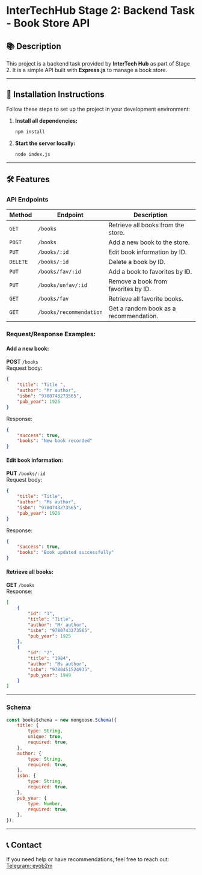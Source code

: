 
# InterTechHub Stage 2: Backend Task - Book Store API

## 📚 Description  
This project is a backend task provided by **InterTech Hub** as part of Stage 2. It is a simple API built with **Express.js** to manage a book store.

---

## 🚀 Installation Instructions  
Follow these steps to set up the project in your development environment:

1. **Install all dependencies:**  
   ```bash
   npm install
   ```

2. **Start the server locally:**  
   ```bash
   node index.js
   ```

---

## 🛠️ Features  

### **API Endpoints**
| Method   | Endpoint                    | Description                                   |
|----------|-----------------------------|-----------------------------------------------|
| `GET`    | `/books`                    | Retrieve all books from the store.           |
| `POST`   | `/books`                    | Add a new book to the store.                 |
| `PUT`    | `/books/:id`                | Edit book information by ID.                 |
| `DELETE` | `/books/:id`                | Delete a book by ID.                         |
| `PUT`    | `/books/fav/:id`            | Add a book to favorites by ID.               |
| `PUT`    | `/books/unfav/:id`          | Remove a book from favorites by ID.          |
| `GET`    | `/books/fav`                | Retrieve all favorite books.                 |
| `GET`    | `/books/recommendation`     | Get a random book as a recommendation.       |

### **Request/Response Examples:**

#### Add a new book:
**POST** `/books`  
Request body:
```json
{
    "title": "Title ",
    "author": "Mr author",
    "isbn": "9780743273565",
    "pub_year": 1925
}
```
Response:
```json
{
    "success": true,
    "books": "New book recorded"
}
```

#### Edit book information:
**PUT** `/books/:id`  
Request body:
```json
{
    "title": "Title",
    "author": "Ms author",
    "isbn": "9780743273565",
    "pub_year": 1926
}
```
Response:
```json
{
    "success": true,
    "books": "Book updated successfully"
}
```

#### Retrieve all books:
**GET** `/books`  
Response:
```json
[
    {
        "id": "1",
        "title": "Title",
        "author": "Mr author",
        "isbn": "9780743273565",
        "pub_year": 1925
    },
    {
        "id": "2",
        "title": "1984",
        "author": "Ms author",
        "isbn": "9780451524935",
        "pub_year": 1949
    }
]
```

---

### **Schema**  

```javascript
const booksSchema = new mongoose.Schema({
    title: {
        type: String,
        unique: true,
        required: true,
    },
    author: {
        type: String,
        required: true,
    },
    isbn: {
        type: String,
        required: true,
    },
    pub_year: {
        type: Number,
        required: true,
    },
});

```

---

## 📞 Contact  
If you need help or have recommendations, feel free to reach out:  
[Telegram: eyob2m](https://t.me/eyob2m)
